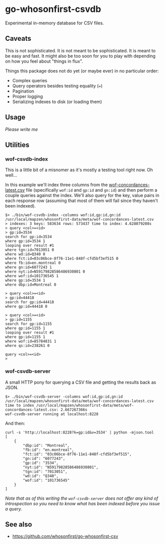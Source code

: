 # go-whosonfirst-csvdb

Experimental in-memory database for CSV files.

## Caveats

This is not sophisticated. It is not meant to be sophisticated. It is meant to be easy and fast. It might also be too soon for you to play with depending on how you feel about "things in flux".

Things this package does not do yet (or maybe ever) in no particular order:

* Complex queries
* Query operators besides testing equality (`=`)
* Pagination
* Proper logging
* Serializing indexes to disk (or loading them)

## Usage

_Please write me_

## Utilities

### wof-csvdb-index

This is a little bit of a misnomer as it's mostly a testing tool right now. Oh well...

In this example we'll index three columns from the [wof-concordances-latest.csv]() file (specifically `wof:id` and `gp:id` and `gn:id`) and then perform a couple queries against the index. We'll also query for the key, value pairs in each response row (assuming that most of them will fail since they haven't been indexed).

```
$> ./bin/wof-csvdb-index -columns wof:id,gp:id,gn:id /usr/local/mapzen/whosonfirst-data/meta/wof-concordances-latest.csv 
> indexes: 3 keys: 583634 rows: 573437 time to index: 4.628079208s
> query <col>=<id>
> gp:id=3534
search for gp:id=3534
where gp:id=3534 1
looping over result #1
where tgn:id=7013051 0
where wd:id=Q340 0
where fct:id=03c06bce-8f76-11e1-848f-cfd5bf3ef515 0
where fb:id=en.montreal 0
where gn:id=6077243 1
where nyt:id=N59179828586486930801 0
where wof:id=101736545 1
where gp:id=3534 1
where dbp:id=Montreal 0

> query <col>=<id>
> gp:id=44418
search for gp:id=44418
where gp:id=44418 0

> query <col>=<id>
> gp:id=1155
search for gp:id=1155
where gp:id=1155 1
looping over result #1
where gp:id=1155 1
where wof:id=85784831 1
where qs:id=238261 0

query <col>=<id>
> 
```

### wof-csvdb-server

A small HTTP pony for querying a CSV file and getting the results back as JSON.

```
$> ./bin/wof-csvdb-server -columns wof:id,gp:id,gn:id /usr/local/mapzen/whosonfirst-data/meta/wof-concordances-latest.csv
time to index /usr/local/mapzen/whosonfirst-data/meta/wof-concordances-latest.csv: 2.667267366s
wof-csvdb-server running at localhost:8228
```

And then:

```
curl -s 'http://localhost:8228?k=gp:id&v=3534' | python -mjson.tool
[
    {
        "dbp:id": "Montreal",
        "fb:id": "en.montreal",
        "fct:id": "03c06bce-8f76-11e1-848f-cfd5bf3ef515",
        "gn:id": "6077243",
        "gp:id": "3534",
        "nyt:id": "N59179828586486930801",
        "tgn:id": "7013051",
        "wd:id": "Q340",
        "wof:id": "101736545"
    }
]
```

_Note that as of this writing the `wof-csvdb-server` does not offer any kind of introspection so you need to know what has been indexed before you issue a query._

## See also

* https://github.com/whosonfirst/go-whosonfirst-csv
